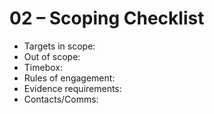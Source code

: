 # 02 – Scoping Checklist

- Targets in scope:
- Out of scope:
- Timebox:
- Rules of engagement:
- Evidence requirements:
- Contacts/Comms:
